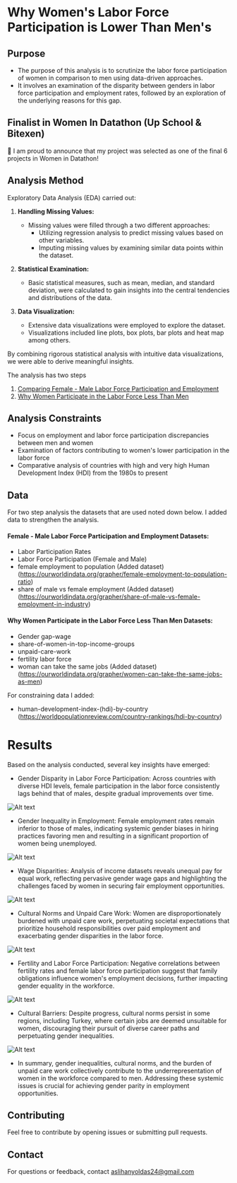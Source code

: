 # Why Women's Labor Force Participation is Lower Than Men's

## Purpose
- The purpose of this analysis is to scrutinize the labor force participation of women in comparison to men using data-driven approaches. 
- It involves an examination of the disparity between genders in labor force participation and employment rates, followed by an exploration of the underlying reasons for this gap.

## Finalist in  Women In Datathon (Up School & Bitexen)

🎉 I am proud to announce that my project was selected as one of the final 6 projects in Women in Datathon! 

## Analysis Method 
Exploratory Data Analysis (EDA) carried out:

1. **Handling Missing Values:**
   - Missing values were filled through a two different approaches:
     - Utilizing regression analysis to predict missing values based on other variables.
     - Imputing missing values by examining similar data points within the dataset.

2. **Statistical Examination:**
   - Basic statistical measures, such as mean, median, and standard deviation, were calculated to gain insights into the central tendencies and distributions of the data.

3. **Data Visualization:**
   - Extensive data visualizations were employed to explore the dataset.
   - Visualizations included line plots, box plots, bar plots and heat map among others.

By combining rigorous statistical analysis with intuitive data visualizations, we were able to derive meaningful insights.

The analysis has two steps
1. [Comparing Female - Male Labor Force Participation and Employment](labor_force_participation.ipynb)
2. [Why Women Participate in the Labor Force Less Than Men](why_women_participate_labor_force_less_than_men.ipynb)

## Analysis Constraints
- Focus on employment and labor force participation discrepancies between men and women
- Examination of factors contributing to women's lower participation in the labor force
- Comparative analysis of countries with high and very high Human Development Index (HDI) from the 1980s to present

## Data
For two step analysis the datasets that are used noted down below. I added data to strengthen the analysis.

#### Female - Male Labor Force Participation and Employment Datasets:
- Labor Participation Rates
- Labor Force Participation (Female and Male)
- female employment to population (Added dataset) (https://ourworldindata.org/grapher/female-employment-to-population-ratio)
- share of male vs female employment (Added dataset)(https://ourworldindata.org/grapher/share-of-male-vs-female-employment-in-industry)

#### Why Women Participate in the Labor Force Less Than Men Datasets:
- Gender gap-wage
- share-of-women-in-top-income-groups
- unpaid-care-work
- fertility labor force
- woman can take the same jobs (Added dataset) (https://ourworldindata.org/grapher/women-can-take-the-same-jobs-as-men)

For constraining data I added:
- human-development-index-(hdi)-by-country (https://worldpopulationreview.com/country-rankings/hdi-by-country)


# Results

Based on the analysis conducted, several key insights have emerged:

- Gender Disparity in Labor Force Participation: Across countries with diverse HDI levels, female participation in the labor force consistently lags behind that of males, despite gradual improvements over time.

![Alt text](plots/plt_1.png)

- Gender Inequality in Employment: Female employment rates remain inferior to those of males, indicating systemic gender biases in hiring practices favoring men and resulting in a significant proportion of women being unemployed.

![Alt text](plots/plt_2.png)

- Wage Disparities: Analysis of income datasets reveals unequal pay for equal work, reflecting pervasive gender wage gaps and highlighting the challenges faced by women in securing fair employment opportunities.

![Alt text](plots/plt_3.png)

- Cultural Norms and Unpaid Care Work: Women are disproportionately burdened with unpaid care work, perpetuating societal expectations that prioritize household responsibilities over paid employment and exacerbating gender disparities in the labor force.

![Alt text](plots/plt_4.png)

- Fertility and Labor Force Participation: Negative correlations between fertility rates and female labor force participation suggest that family obligations influence women's employment decisions, further impacting gender equality in the workforce.

![Alt text](plots/plt_6.png)

- Cultural Barriers: Despite progress, cultural norms persist in some regions, including Turkey, where certain jobs are deemed unsuitable for women, discouraging their pursuit of diverse career paths and perpetuating gender inequalities.

![Alt text](plots/plt_7.png)

- In summary, gender inequalities, cultural norms, and the burden of unpaid care work collectively contribute to the underrepresentation of women in the workforce compared to men. Addressing these systemic issues is crucial for achieving gender parity in employment opportunities.

## Contributing
Feel free to contribute by opening issues or submitting pull requests. 

## Contact
For questions or feedback, contact aslihanyoldas24@gmail.com
